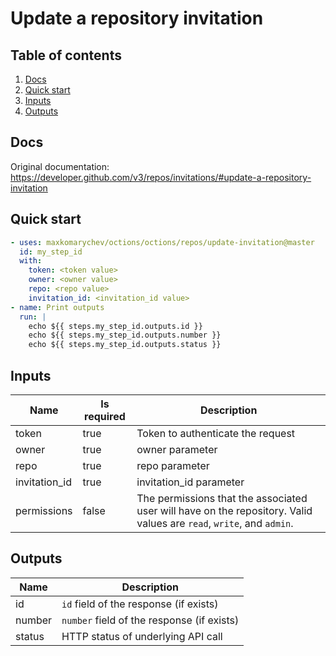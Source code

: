 # Update a repository invitation

## Table of contents

1. [Docs](#docs)
1. [Quick start](#quick-start)
1. [Inputs](#inputs)
1. [Outputs](#outputs)

<a name="quick-start" ></a>
## Docs

Original documentation: https://developer.github.com/v3/repos/invitations/#update-a-repository-invitation




<a name="quick start" ></a>
## Quick start

```yaml
- uses: maxkomarychev/octions/octions/repos/update-invitation@master
  id: my_step_id
  with:
    token: <token value>
    owner: <owner value>
    repo: <repo value>
    invitation_id: <invitation_id value>
- name: Print outputs
  run: |
    echo ${{ steps.my_step_id.outputs.id }}
    echo ${{ steps.my_step_id.outputs.number }}
    echo ${{ steps.my_step_id.outputs.status }}
```


<a name="inputs" ></a>
## Inputs

| Name | Is required | Description |
|---|---|---|
|token|true|Token to authenticate the request
|owner|true|owner parameter
|repo|true|repo parameter
|invitation_id|true|invitation_id parameter
|permissions|false|The permissions that the associated user will have on the repository. Valid values are `read`, `write`, and `admin`.

<a name="outputs" ></a>
## Outputs

| Name | Description |
|---|---|
|id|`id` field of the response (if exists)|
|number|`number` field of the response (if exists)|
|status|HTTP status of underlying API call|

